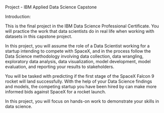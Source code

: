 Project - IBM Applied Data Science Capstone

Introduction:

This is the final project in the IBM Data Science Professional Certificate. You will practice the work that data scientists do in real life when working with datasets in this capstone project.  

In this project, you will assume the role of a Data Scientist working for a startup intending to compete with SpaceX, and in the process follow the Data Science methodology involving data collection, data wrangling, exploratory data analysis, data visualization, model development, model evaluation, and reporting your results to stakeholders.  

You will be tasked with predicting if the first stage of the SpaceX Falcon 9 rocket will land successfully. With the help of your Data Science findings and models, the competing startup you have been hired by can make more informed bids against SpaceX for a rocket launch.  

In this project, you will focus on hands-on work to demonstrate your skills in data science.
